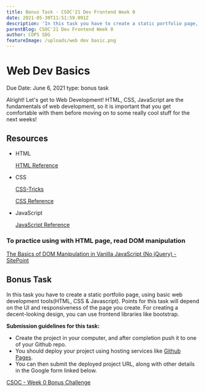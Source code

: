 ```yaml
---
title: Bonus Task - CSOC'21 Dev Frontend Week 0
date: 2021-05-30T11:51:59.091Z
description: 'In this task you have to create a static portfolio page, using basic web development tools(HTML, CSS & Javascript).'
parentBlog: CSOC'21 Dev Frontend Week 0
author: COPS SDG
featureImage: /uploads/web dev basic.png
---
```


# Web Dev Basics

Due Date: June 6, 2021
type: bonus task

Alright! Let's get to Web Development! HTML, CSS, JavaScript are the fundamentals of web development, so it is important that you get comfortable with them before moving on to some really cool stuff for the next weeks!

## Resources

- HTML

  [HTML Reference](https://htmlreference.io/)

- CSS

  [CSS-Tricks](https://css-tricks.com/)

  [CSS Reference](https://cssreference.io/)

- JavaScript

  [JavaScript Reference](https://www.w3schools.com/jsref/jsref_reference.asp)

### To practice using with HTML page, read DOM manipulation

[The Basics of DOM Manipulation in Vanilla JavaScript (No jQuery) - SitePoint](https://www.sitepoint.com/dom-manipulation-vanilla-javascript-no-jquery/)

## Bonus Task

In this task you have to create a static portfolio page, using basic web development tools(HTML, CSS & Javascript). Points for this task will depend on the UI and responsiveness of the page you create. For creating a decent-looking design, you can use frontend libraries like bootstrap.

**Submission guidelines for this task:**

- Create the project in your computer, and after completion push it to one of your Github repo.
- You should deploy your project using hosting services like [Github Pages](https://guides.github.com/features/pages/).
- You can then submit the deployed project URL, along with other details in the Google form linked below.

[CSOC - Week 0 Bonus Challenge](https://docs.google.com/forms/d/e/1FAIpQLSf0dDl6BZGTkUIHkiSjcv8frvMBZzhuJNV1VsDz57g43juINA/viewform)
